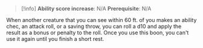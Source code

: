 >[!info]
>**Ability score increase**: N/A
>**Prerequisite**: N/A

When another creature that you can see within 60 ft. of you makes an ability chec, an attack roll, or a saving throw, you can roll a d10 and apply the result as a bonus or penalty to the roll. Once you use this boon, you can't use it again until you finish a short rest.